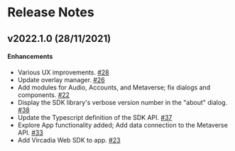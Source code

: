 # Release Notes

## v2022.1.0 (28/11/2021)

#### Enhancements

-  Various UX improvements. [#28](https://github.com/vircadia/vircadia-web/pull/28)
-  Update overlay manager. [#26](https://github.com/vircadia/vircadia-web/pull/26)
-  Add modules for Audio, Accounts, and Metaverse; fix dialogs and components. [#22](https://github.com/vircadia/vircadia-web/pull/22)
-  Display the SDK library's verbose version number in the "about" dialog. [#38](https://github.com/vircadia/vircadia-web/pull/38)
-  Update the Typescript definition of the SDK API. [#37](https://github.com/vircadia/vircadia-web/pull/37)
-  Explore App functionality added; Add data connection to the Metaverse API. [#33](https://github.com/vircadia/vircadia-web/pull/33)
-  Add Vircadia Web SDK to app. [#23](https://github.com/vircadia/vircadia-web/pull/23)
